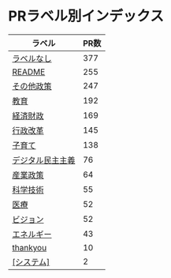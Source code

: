 # PRラベル別インデックス

| ラベル | PR数 |
|--------|------|
| [ラベルなし](label_ラベルなし.md) | 377 |
| [README](label_README.md) | 255 |
| [その他政策](label_その他政策.md) | 247 |
| [教育](label_教育.md) | 192 |
| [経済財政](label_経済財政.md) | 169 |
| [行政改革](label_行政改革.md) | 145 |
| [子育て](label_子育て.md) | 138 |
| [デジタル民主主義](label_デジタル民主主義.md) | 76 |
| [産業政策](label_産業政策.md) | 64 |
| [科学技術](label_科学技術.md) | 55 |
| [医療](label_医療.md) | 52 |
| [ビジョン](label_ビジョン.md) | 52 |
| [エネルギー](label_エネルギー.md) | 43 |
| [thankyou](label_thankyou.md) | 10 |
| [[システム]](label_[システム].md) | 2 |
